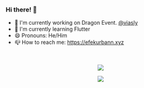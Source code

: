 ### Hi there! :wave:

- :dizzy: I'm currently working on Dragon Event. [@viasly](https://github.com/viasly)
- :telescope: I'm currently learning Flutter
- :smile: Pronouns: He/Him
- :mailbox_closed: How to reach me: https://efekurbann.xyz

<br>

<p align="center"><img align="center" src="https://github-readme-stats.vercel.app/api?username=efekurbann&hide=contribs,prs&show_icons=true&theme=tokyonight"</p>

<p align="center"><img align="center" src="https://github-readme-stats.vercel.app/api/top-langs/?username=efekurbann&layout=compact&show_icons=true&theme=tokyonight"</p>
